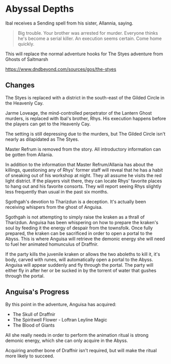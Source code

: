 # Abyssal Depths
Ibal receives a Sending spell from his sister, Allannia, saying.

> Big trouble. Your brother was arrested for murder. Everyone thinks he's become a serial killer. An execution seems certain. Come home quickly.

This will replace the normal adventure hooks for The Styes adventure from Ghosts of Saltmarsh

https://www.dndbeyond.com/sources/gos/the-styes

## Changes
The Styes is replaced with a district in the south-east of the Gilded Circle in the Heavenly Cay.

Jarme Loveage, the mind-controlled perpetrator of the Lantern Ghost murders, is replaced with Ibal's brother, Rhys. His execution happens before the players can get to the Heavenly Cay.

The setting is still depressing due to the murders, but The Gilded Circle isn't nearly as dilapidated as The Styes.

Master Refrum is removed from the story. All introductory information can be gotten from Allania.

In addition to the information that Master Refrum/Allania has about the killings, questioning any of Rhys' former staff will reveal that he has a habit of sneaking out of his workshop at night. They all assume he visits the red light district. If the players visit there, they can locate Rhys' favorite places to hang out and his favorite consorts. They will report seeing Rhys slightly less frequently than usual in the past six months.

Sgothgah's devotion to Tharizdun is a deception. It's actually been receiving whispers from the ghost of Anguisa.

Sgothgah is not attempting to simply raise the kraken as a thrall of Tharizdun. Anguisa has been whispering on how to prepare the kraken's soul by feeding it the energy of despair from the townsfolk. Once fully prepared, the kraken can be sacrificed in order to open a portal to the Abyss. This is where Anguisa will retrieve the demonic energy she will need to fuel her animated homunculus of Draffnir.

If the party kills the juvenile kraken or allows the two aboleths to kill it, it's body, carved with runes, will automatically open a portal to the Abyss. Anguisa will appear suddenly and fly through the portal. The party will either fly in after her or be sucked in by the torrent of water that gushes through the portal.

## Anguisa's Progress
By this point in the adventure, Anguisa has acquired:
* The Skull of Draffnir
* The Spiritwell Flower - Loftran Leyline Magic
* The Blood of Giants

All she really needs in order to perform the animation ritual is strong demonic energy, which she can only acquire in the Abyss.

Acquiring another bone of Draffnir isn't required, but will make the ritual more likely to succeed.
